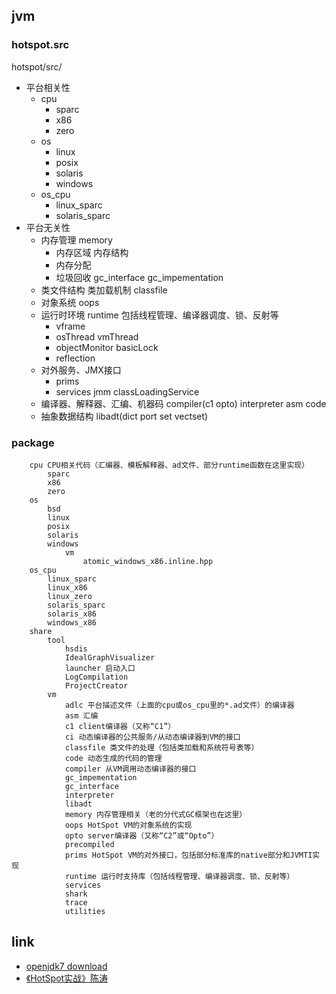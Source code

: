 ## jvm

### hotspot.src
hotspot/src/

* 平台相关性
  * cpu
    * sparc
    * x86
    * zero
  * os
    * linux
    * posix
    * solaris
    * windows
  * os_cpu
    * linux_sparc
    * solaris_sparc
* 平台无关性
  * 内存管理 memory
    * 内存区域 内存结构
    * 内存分配
    * 垃圾回收 gc_interface gc_impementation
  * 类文件结构 类加载机制 classfile 
  * 对象系统 oops
  * 运行时环境 runtime 包括线程管理、编译器调度、锁、反射等
    * vframe
    * osThread vmThread
    * objectMonitor basicLock
    * reflection
  * 对外服务、JMX接口
    * prims
    * services jmm classLoadingService
  * 编译器、解释器、汇编、机器码 compiler(c1 opto) interpreter asm code
  * 抽象数据结构 libadt(dict port set vectset)

### package
```
    cpu CPU相关代码（汇编器、模板解释器、ad文件、部分runtime函数在这里实现）         
        sparc
        x86
        zero
    os
        bsd
        linux
        posix
        solaris
        windows
            vm
                atomic_windows_x86.inline.hpp
    os_cpu
        linux_sparc
        linux_x86
        linux_zero
        solaris_sparc
        solaris_x86
        windows_x86
    share
        tool
            hsdis
            IdealGraphVisualizer
            launcher 启动入口
            LogCompilation
            ProjectCreator
        vm
            adlc 平台描述文件（上面的cpu或os_cpu里的*.ad文件）的编译器
            asm 汇编
            c1 client编译器（又称“C1”）
            ci 动态编译器的公共服务/从动态编译器到VM的接口
            classfile 类文件的处理（包括类加载和系统符号表等）
            code 动态生成的代码的管理
            compiler 从VM调用动态编译器的接口
            gc_impementation
            gc_interface
            interpreter
            libadt
            memory 内存管理相关（老的分代式GC框架也在这里）
            oops HotSpot VM的对象系统的实现
            opto server编译器（又称“C2”或“Opto”）
            precompiled
            prims HotSpot VM的对外接口，包括部分标准库的native部分和JVMTI实现
            runtime 运行时支持库（包括线程管理、编译器调度、锁、反射等）
            services
            shark
            trace
            utilities
```

## link
* [openjdk7 download](http://download.java.net/openjdk/jdk7/promoted/b147/openjdk-7-fcs-src-b147-27_jun_2011.zip)
* [《HotSpot实战》陈涛](/99-book/notes/10-java/HotSpot实战.md)